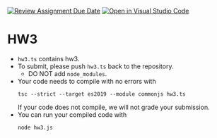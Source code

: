 [![Review Assignment Due Date](https://classroom.github.com/assets/deadline-readme-button-24ddc0f5d75046c5622901739e7c5dd533143b0c8e959d652212380cedb1ea36.svg)](https://classroom.github.com/a/Mqgq09hY)
[![Open in Visual Studio Code](https://classroom.github.com/assets/open-in-vscode-718a45dd9cf7e7f842a935f5ebbe5719a5e09af4491e668f4dbf3b35d5cca122.svg)](https://classroom.github.com/online_ide?assignment_repo_id=12110167&assignment_repo_type=AssignmentRepo)
# HW3

- `hw3.ts` contains hw3.
- To submit, please push `hw3.ts` back to the repository.
    * DO NOT add `node_modules`.
- Your code needs to compile with no errors with
    ```
    tsc --strict --target es2019 --module commonjs hw3.ts
    ``` 
    If your code does not compile, we will not grade your submission.
- You can run your compiled code with
    ```
    node hw3.js
    ```

